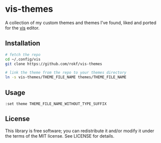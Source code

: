# vis-themes

A collection of my custom themes and themes I've found, liked and ported for the [vis](https://github.com/martanne/vis) editor.

## Installation

```sh
# fetch the repo
cd ~/.config/vis
git clone https://github.com/rokf/vis-themes

# link the theme from the repo to your themes directory
ln -s vis-themes/THEME_FILE_NAME themes/THEME_FILE_NAME
```

## Usage

```
:set theme THEME_FILE_NAME_WITHOUT_TYPE_SUFFIX
```

## License

This library is free software; you can redistribute it and/or modify it under the terms of the MIT license. See LICENSE for details.
